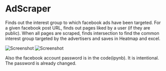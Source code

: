 # AdScraper
Finds out the interest group to which facebook ads have been targeted. For a given facebook post URL, finds out pages liked by a user (if they are public). When all pages are scraped, finds intersection to find the common interest group targeted by the advertisers and saves in Heatmap and excel.

![Screenshot](https://i.imgur.com/qyFzkqi.png)
![Screenshot](https://i.imgur.com/ekUNiVS.png)


Also the facebook account password is in the code(ipynb). It is intentional. The password is already changed.
